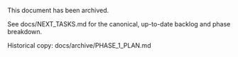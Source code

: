 This document has been archived.

See docs/NEXT_TASKS.md for the canonical, up-to-date backlog and phase breakdown.

Historical copy: docs/archive/PHASE_1_PLAN.md


